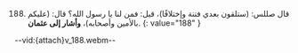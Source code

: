 188. قال صللس: (ستلقون بعدي فتنة وإختلافًا)، قيل: فمن لنا يا رسول الله؟ قال: (عليكم بالأمين وأصحابه)، **وأشار إلى عثمان**.
{: value="188" }

--vid:{attach}v_188.webm--
